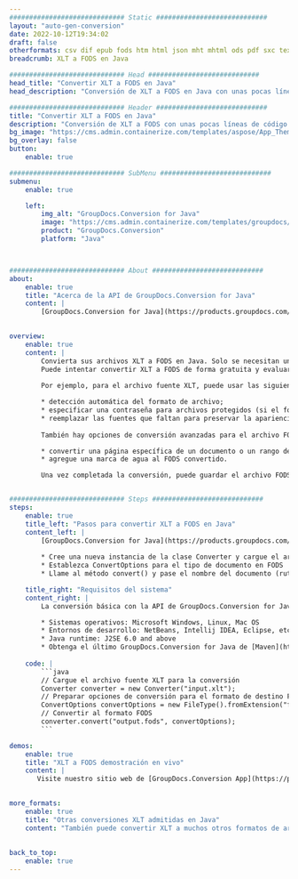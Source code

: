 ```yaml
---
############################# Static ############################
layout: "auto-gen-conversion"
date: 2022-10-12T19:34:02
draft: false
otherformats: csv dif epub fods htm html json mht mhtml ods pdf sxc tex tsv xlam xls xlsb xlsm xlsx xlt xltm xltx xml xps
breadcrumb: XLT a FODS en Java

############################# Head ############################
head_title: "Convertir XLT a FODS en Java"
head_description: "Conversión de XLT a FODS en Java con unas pocas líneas de código. Convierta más de 160 formatos de archivo con la API de conversión de documentos de GroupDocs para Java"

############################# Header ############################
title: "Convertir XLT a FODS en Java"
description: "Conversión de XLT a FODS con unas pocas líneas de código Java"
bg_image: "https://cms.admin.containerize.com/templates/aspose/App_Themes/V3/images/bg/header1.png"
bg_overlay: false
button:
    enable: true

############################# SubMenu ############################
submenu:
    enable: true

    left:
        img_alt: "GroupDocs.Conversion for Java"
        image: "https://cms.admin.containerize.com/templates/groupdocs/images/product-logos/90x90-noborder/groupdocs-conversion-java.png"
        product: "GroupDocs.Conversion"
        platform: "Java"



############################# About ############################
about:
    enable: true
    title: "Acerca de la API de GroupDocs.Conversion for Java"
    content: |
        [GroupDocs.Conversion for Java](https://products.groupdocs.com/conversion/java/) es una API de conversión de formato de archivo avanzada para convertir entre formatos populares de imagen y documento como Microsoft Office, OpenDocument, PDF, HTML, correo electrónico, CAD. y mucho más con solo unas pocas líneas de código. La API nativa detecta automáticamente los formatos de los documentos originales y ofrece muchas opciones para personalizar los documentos convertidos. Junto con la función de extraer información de un documento, también admite el almacenamiento en caché de los resultados de la conversión en el disco local de forma predeterminada. Sin embargo, se puede admitir cualquier tipo de almacenamiento en caché mediante la implementación de las interfaces adecuadas: Amazon S3, Dropbox, Google Drive, Windows Azure, Reddis o cualquier otra.
    

overview:
    enable: true
    content: |
        Convierta sus archivos XLT a FODS en Java. Solo se necesitan un par de líneas de código Java en cualquier plataforma de su elección, como Windows, Linux, macOS.
        Puede intentar convertir XLT a FODS de forma gratuita y evaluar la calidad de los resultados de la conversión. Junto con los sencillos scripts de conversión de archivos, puede probar opciones más sofisticadas para cargar el archivo de origen XLT y almacenar la salida FODS. 
        
        Por ejemplo, para el archivo fuente XLT, puede usar las siguientes opciones de carga:

        * detección automática del formato de archivo;
        * especificar una contraseña para archivos protegidos (si el formato de archivo lo admite);
        * reemplazar las fuentes que faltan para preservar la apariencia del documento.
        
        También hay opciones de conversión avanzadas para el archivo FODS:

        * convertir una página específica de un documento o un rango de páginas;
        * agregue una marca de agua al FODS convertido.

        Una vez completada la conversión, puede guardar el archivo FODS en su ruta de archivo local o en cualquier almacenamiento de terceros, como FTP, Amazon S3, Google Drive, Dropbox, etc. Tenga en cuenta que para convertir XLT a FODS, no necesita instalar ningún software adicional, como MS Office, Open Office, Adobe Acrobat Reader, etc.


############################# Steps ############################
steps:
    enable: true
    title_left: "Pasos para convertir XLT a FODS en Java"
    content_left: |
        [GroupDocs.Conversion for Java](https://products.groupdocs.com/conversion/java/) permite a los desarrolladores convertir fácilmente el archivo XLT a FODS con unas pocas líneas de código.
        
        * Cree una nueva instancia de la clase Converter y cargue el archivo XLT con la ruta completa
        * Establezca ConvertOptions para el tipo de documento en FODS
        * Llame al método convert() y pase el nombre del documento (ruta completa) y el formato (FODS) como parámetro

    title_right: "Requisitos del sistema"
    content_right: |
        La conversión básica con la API de GroupDocs.Conversion for Java se puede realizar con solo unas pocas líneas de código. Nuestras API son compatibles con todas las principales plataformas y sistemas operativos. Antes de ejecutar el código a continuación, asegúrese de tener instalados los siguientes requisitos previos en su sistema.

        * Sistemas operativos: Microsoft Windows, Linux, Mac OS
        * Entornos de desarrollo: NetBeans, Intellij IDEA, Eclipse, etc.
        * Java runtime: J2SE 6.0 and above
        * Obtenga el último GroupDocs.Conversion for Java de [Maven](https://repository.groupdocs.com/webapp/#/artifacts/browse/tree/General/repo/com/groupdocs/groupdocs-conversion)
         
    code: |
        ```java    
        // Cargue el archivo fuente XLT para la conversión
        Converter converter = new Converter("input.xlt");
        // Preparar opciones de conversión para el formato de destino FODS
        ConvertOptions convertOptions = new FileType().fromExtension("fods").getConvertOptions();
        // Convertir al formato FODS
        converter.convert("output.fods", convertOptions);
        ```

demos:
    enable: true
    title: "XLT a FODS demostración en vivo"
    content: |
       Visite nuestro sitio web de [GroupDocs.Conversion App](https://products.groupdocs.app/conversion/family) y pruebe la conversión de XLT a FODS ahora. La demostración gratuita tiene los siguientes beneficios
          

more_formats:
    enable: true
    title: "Otras conversiones XLT admitidas en Java"
    content: "También puede convertir XLT a muchos otros formatos de archivo. Consulte la lista a continuación."
       
       
back_to_top:
    enable: true
---
```

